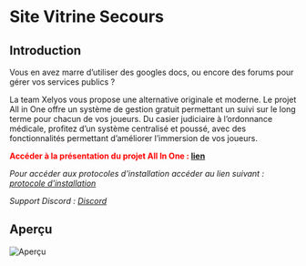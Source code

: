 # Site Vitrine Secours

## Introduction
Vous en avez marre d’utiliser des googles docs, ou encore des forums pour gérer vos services
publics ?

La team Xelyos vous propose une alternative originale et moderne.
Le projet All in One offre un système de gestion gratuit permettant un suivi sur le long terme
pour chacun de vos joueurs. Du casier judiciaire à l’ordonnance médicale, profitez d’un
système centralisé et poussé, avec des fonctionnalités permettant d’améliorer l’immersion de
vos joueurs.


**<span style="color:red">Accéder à la présentation du projet All In One : </span><a href="https://xelyos.fr/wiki" target="_blank">lien</a>**

_Pour accéder aux protocoles d'installation accéder au lien suivant : [protocole d'installation](https://wiki.xelyos.fr/books/installation-projet-all-in-one)_

_Support Discord : [Discord](https://xelyos.fr/discord)_

## Aperçu
![Aperçu](http://images.xelyos.fr/git/all-in-one/apercu-vitrine-secours.png)
